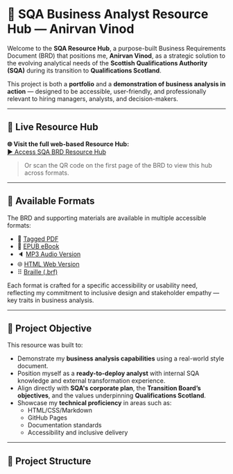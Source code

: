 # 📘 SQA Business Analyst Resource Hub — Anirvan Vinod

Welcome to the **SQA Resource Hub**, a purpose-built Business Requirements Document (BRD) that positions me, **Anirvan Vinod**, as a strategic solution to the evolving analytical needs of the **Scottish Qualifications Authority (SQA)** during its transition to **Qualifications Scotland**.

This project is both a **portfolio** and a **demonstration of business analysis in action** — designed to be accessible, user-friendly, and professionally relevant to hiring managers, analysts, and decision-makers.

---

## 🔗 Live Resource Hub

**🌐 Visit the full web-based Resource Hub:**  
[▶️ Access SQA BRD Resource Hub](https://YOUR_USERNAME.github.io/YOUR_REPO_NAME)

> Or scan the QR code on the first page of the BRD to view this hub across formats.

---

## 📂 Available Formats

The BRD and supporting materials are available in multiple accessible formats:

- 📄 [Tagged PDF](./SQA-BRD-Anirvan.pdf)
- 📖 [EPUB eBook](./SQA-BRD-Anirvan.epub)
- 🔈 [MP3 Audio Version](https://drive.google.com/uc?export=download&id=1ArjG_3PrOkFhsylFZe2sM8_1c9h_TFwI)
- 🌐 [HTML Web Version](./SQA-BRD-Anirvan.html)
- ⠿ [Braille (.brf)](./SQA-BRD-Anirvan-Braille.brf)

Each format is crafted for a specific accessibility or usability need, reflecting my commitment to inclusive design and stakeholder empathy — key traits in business analysis.

---

## 🎯 Project Objective

This resource was built to:

- Demonstrate my **business analysis capabilities** using a real-world style document.
- Position myself as a **ready-to-deploy analyst** with internal SQA knowledge and external transformation experience.
- Align directly with **SQA's corporate plan**, the **Transition Board’s objectives**, and the values underpinning **Qualifications Scotland**.
- Showcase my **technical proficiency** in areas such as:
  - HTML/CSS/Markdown
  - GitHub Pages
  - Documentation standards
  - Accessibility and inclusive delivery

---

## 🧱 Project Structure

